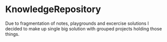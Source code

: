 # KnowledgeRepository
Due to fragmentation of notes, playgrounds and excercise solutions I decided to make up single big solution with grouped projects holding those things.
